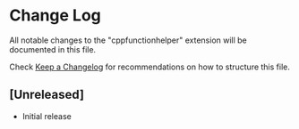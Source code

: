 # Change Log

All notable changes to the "cppfunctionhelper" extension will be documented in this file.

Check [Keep a Changelog](http://keepachangelog.com/) for recommendations on how to structure this file.

## [Unreleased]

- Initial release